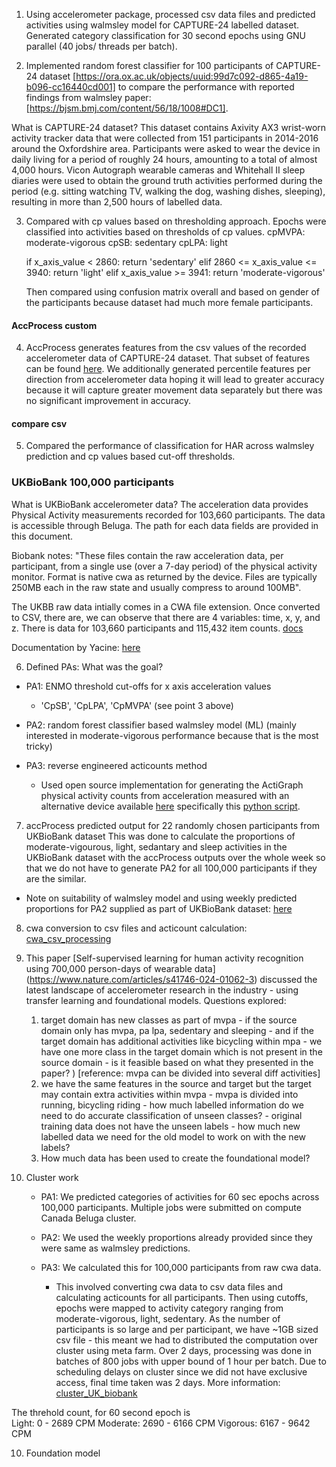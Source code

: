 1. Using accelerometer package, processed csv data files and predicted activities using walmsley model for CAPTURE-24 labelled dataset. Generated category classification for 30 second epochs using GNU parallel (40 jobs/ threads per batch).

2. Implemented random forest classifier for 100 participants of CAPTURE-24 dataset [https://ora.ox.ac.uk/objects/uuid:99d7c092-d865-4a19-b096-cc16440cd001] to compare the performance with reported findings from walmsley paper: [https://bjsm.bmj.com/content/56/18/1008#DC1].

What is CAPTURE-24 dataset?
This dataset contains Axivity AX3 wrist-worn activity tracker data that were collected from 151 participants in 2014-2016 around the Oxfordshire area. Participants were asked to wear the device in daily living for a period of roughly 24 hours, amounting to a total of almost 4,000 hours. Vicon Autograph wearable cameras and Whitehall II sleep diaries were used to obtain the ground truth activities performed during the period (e.g. sitting watching TV, walking the dog, washing dishes, sleeping), resulting in more than 2,500 hours of labelled data. 

3. Compared with cp values based on thresholding approach. Epochs were classified into activities based on thresholds of cp values.
    cpMVPA: moderate-vigorous
    cpSB:   sedentary
    cpLPA:  light

    if x_axis_value < 2860:             return 'sedentary'
    elif 2860 <= x_axis_value <= 3940:  return 'light'
    elif x_axis_value >= 3941:          return 'moderate-vigorous'

    Then compared using confusion matrix overall and based on gender of the participants because dataset had much more female participants.


#### AccProcess custom
4. AccProcess generates features from the csv values of the recorded accelerometer data of CAPTURE-24 dataset. That subset of features can be found [here](processAcc/features.txt). We 
additionally generated percentile features per direction from accelerometer data hoping it will lead to greater accuracy because it will capture greater movement data separately but there was no significant improvement in accuracy.


#### compare csv
5. Compared the performance of classification for HAR across walmsley prediction and cp values based cut-off thresholds.


### UKBioBank 100,000 participants
What is UKBioBank accelerometer data?
The acceleration data provides Physical Activity measurements recorded for 103,660 participants. The data is accessible through Beluga. The path for each data fields are provided in this document.

Biobank notes: "These files contain the raw acceleration data, per participant, from a single use (over a 7-day period) of the physical activity monitor. Format is native cwa as returned by the device. Files are typically 250MB each in the raw state and usually compress to around 100MB".

The UKBB raw data intially comes in a CWA file extension. Once converted to CSV, there are, we can observe that there are 4 variables: time, x, y, and z. There is data for 103,660 participants and 115,432 item counts. [docs](https://biobank.ndph.ox.ac.uk/ukb/field.cgi?id=90001)

Documentation by Yacine: [here](artefacts/Accelerometer_Project_Yacine.pdf)

6.  Defined PAs: What was the goal?

- PA1: ENMO threshold cut-offs for x axis acceleration values
    - 'CpSB', 'CpLPA', 'CpMVPA' (see point 3 above)

- PA2: random forest classifier based walmsley model (ML) (mainly interested in moderate-vigorous performance because that is the most tricky)

- PA3: reverse engineered acticounts method
    - Used open source implementation for generating the ActiGraph physical activity counts from acceleration measured with an alternative device available [here](https://github.com/jbrond/ActigraphCounts/tree/master) specifically this [python script](https://github.com/jbrond/ActigraphCounts/blob/master/R/Python_G_to_sec.py).



7. accProcess predicted output for 22 randomly chosen participants from UKBioBank dataset
This was done to calculate the proportions of moderate-vigourous, light, sedantary and sleep activities in the UKBioBank dataset with the accProcess outputs over the whole week so that we do not have to generate PA2 for all 100,000 participants if they are the similar.

- Note on suitability of walmsley model and using weekly predicted proportions for PA2 supplied as part of UKBioBank dataset: [here](compare_weekly_proportions_UKBioBank/readme.md)


8. cwa conversion to csv files and acticount calculation: [cwa_csv_processing](cluster_UK_biobank/cwa_csv_processing)


9. This paper [Self-supervised learning for human activity recognition using 700,000 person-days of wearable data] (https://www.nature.com/articles/s41746-024-01062-3) discussed the latest landscape of accelerometer research in the industry - using transfer learning and foundational models.
    Questions explored:
    1. target domain has new classes as part of mvpa - if the source domain only has mvpa, pa lpa, sedentary and sleeping - and if the target domain has additional activities like bicycling within mpa - we have one more class in the target domain which is not present in the source domain - is it feasible based on what they presented in the paper? ) [reference: mvpa can be divided into several diff activities] 
    2. we have the same features in the source and target  but the target may contain extra activities within mvpa - mvpa is divided into running, bicycling riding - how much labelled information do we need to do accurate classification of unseen classes? - original training data does not have the unseen labels - how much new labelled data we need for the old model to work on with the new labels?
    3. How much data has been used to create the foundational model?


10. Cluster work
    - PA1: We predicted categories of activities for 60 sec epochs across 100,000 participants. Multiple jobs were submitted on compute Canada Beluga cluster.
    
    - PA2: We used the weekly proportions already provided since they were same as walmsley predictions.

    - PA3: We calculated this for 100,000 participants from raw cwa data.
        - This involved converting cwa data to csv data files and calculating acticounts for all participants. Then using cutoffs, epochs were mapped to activity category ranging from moderate-vigorous, light, sedentary. As the number of participants is so large and per participant, we have ~1GB sized csv file - this meant we had to distributed the computation over cluster using meta farm. Over 2 days, processing was done in batches of 800 jobs with upper bound of 1 hour per batch. Due to scheduling delays on cluster since we did not have exclusive access, final time taken was 2 days. More information: [cluster_UK_biobank](cluster_UK_biobank)


The threhold count, for 60 second epoch is  
Light: 0 - 2689 CPM
Moderate: 2690 - 6166 CPM
Vigorous: 6167 - 9642 CPM


10. Foundation model
